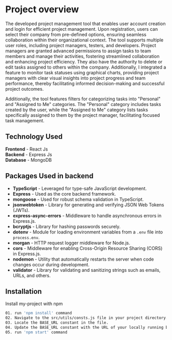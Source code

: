 
# Project overview

The developed project management tool that enables user account creation and login for efficient project management. Upon registration, users can select their company from pre-defined options, ensuring seamless collaboration within their organizational context. The tool supports multiple user roles, including project managers, testers, and developers. Project managers are granted advanced permissions to assign tasks to team members and manage their activities, fostering streamlined collaboration and enhancing project efficiency. They also have the authority to delete or edit tasks assigned to others within the company. Additionally, I integrated a feature to monitor task statuses using graphical charts, providing project managers with clear visual insights into project progress and team performance, thereby facilitating informed decision-making and successful project outcomes.

Additionally, the tool features filters for categorizing tasks into "Personal" and "Assigned to Me" categories. The "Personal" category includes tasks created by the user, while the "Assigned to Me" category lists tasks specifically assigned to them by the project manager, facilitating focused task management.

## Technology Used

**Frontend** - React Js  
**Backend** - Express Js  
**Database** - MongoDB


## Packages Used in backend

- **TypeScript** - Leveraged for type-safe JavaScript development.
- **Express** - Used as the core backend framework.
- **mongoose** - Used for robust schema validation in TypeScript.
- **jsonwebtoken** - Library for generating and verifying JSON Web Tokens (JWTs).
- **express-async-errors** - Middleware to handle asynchronous errors in Express.js.
- **bcryptjs** - Library for hashing passwords securely.
- **dotenv** - Module for loading environment variables from a `.env` file into `process.env`.
- **morgan** - HTTP request logger middleware for Node.js.
- **cors** - Middleware for enabling Cross-Origin Resource Sharing (CORS) in Express.js.
- **nodemon** - Utility that automatically restarts the server when code changes occur during development.
- **validator** - Library for validating and sanitizing strings such as emails, URLs, and others.

## Installation

Install my-project with npm

```bash
01. run 'npm install' command
02. Navigate to the src/utils/consts.js file in your project directory.
03. Locate the BASE_URL constant in the file.
04. Update the BASE_URL constant with the URL of your locally running backend API.
05. run 'npm start' command
```
    
